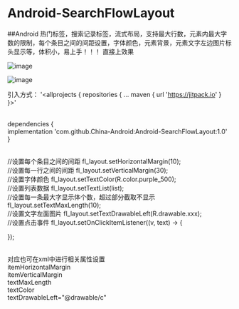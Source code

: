 # Android-SearchFlowLayout
##Android
热门标签，搜索记录标签，流式布局，支持最大行数，元素内最大字数的限制，每个条目之间的间距设置，字体颜色，元素背景，元素文字左边图片标头显示等，体积小，易上手！！！
直接上效果

![image](https://user-images.githubusercontent.com/65054178/188781377-f76727d4-8322-4332-b5ae-6dc3216cdde7.png)

![image](https://user-images.githubusercontent.com/65054178/188769198-ba297d3b-1d79-4bc1-bfca-474ca9b51bd8.png)

引入方式：
	'<allprojects {
		repositories {
			...
			maven { url 'https://jitpack.io' }
	 }>'
   
 <br> dependencies {
	       <br> implementation 'com.github.China-Android:Android-SearchFlowLayout:1.0'
	<br>}
  
  <br>//设置每个条目之间的间距
  fl_layout.setHorizontalMargin(10);
  <br>//设置每一行之间的间距
  fl_layout.setVerticalMargin(30);
  <br>//设置字体颜色
  fl_layout.setTextColor(R.color.purple_500);
  <br>//设置列表数据
  fl_layout.setTextList(list);
  <br>//设置每一条最大字显示体个数，超过部分截取不显示
  fl_layout.setTextMaxLength(10);
  <br>//设置文字左面图片
  fl_layout.setTextDrawableLeft(R.drawable.xxx);
  <br>//设置点击事件
  fl_layout.setOnClickItemListener((v, text) -> {

  });
  
  <br>对应也可在xml中进行相关属性设置
  <br>itemHorizontalMargin
  <br>itemVerticalMargin
  <br>textMaxLength
  <br>textColor
  <br>textDrawableLeft="@drawable/c"
  
  
